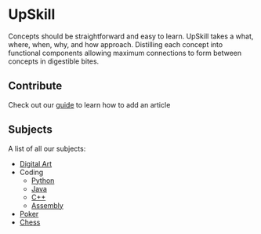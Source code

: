 # UpSkill
Concepts should be straightforward and easy to learn. UpSkill takes a what, where, when, why, and how approach. Distilling each concept into functional components allowing maximum connections to form between concepts in digestible bites.

## Contribute
Check out our [guide](wiki/tutorial.md) to learn how to add an article

## Subjects
A list of all our subjects:

- [Digital Art](wiki/digital-art/digital-art.md)
- Coding
  - [Python](wiki/coding/python/python.md)
  - [Java](wiki/coding/Java/Java.md)
  - [C++](wiki/coding/CPlusPlus/CPlusPlus.md)
  - [Assembly](wiki/coding/Assembly/Assembly.md)
- [Poker](wiki/poker/poker.md)
- [Chess](wiki/chess/chess.md)

